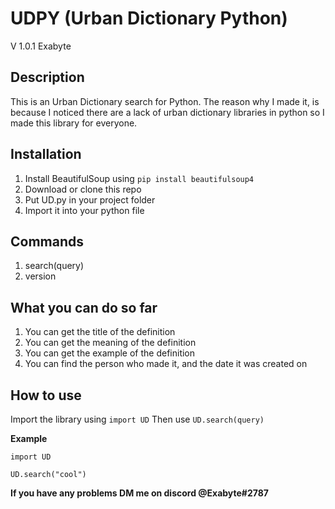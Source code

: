 # UDPY (Urban Dictionary Python)

V 1.0.1
Exabyte

## Description

This is an Urban Dictionary search for Python. The reason why I made it, is because I noticed there are a lack of urban dictionary libraries in python so I made this library for everyone.

## Installation

1. Install BeautifulSoup using `pip install beautifulsoup4`
2. Download or clone this repo
3. Put UD.py in your project folder
4. Import it into your python file

## Commands

1. search(query)
2. version

## What you can do so far

1. You can get the title of the definition
2. You can get the meaning of the definition
3. You can get the example of the definition
4. You can find the person who made it, and the date it was created on

## How to use

Import the library using
`import UD`
Then use
`UD.search(query)`

**Example**

```
import UD

UD.search("cool")
```

**If you have any problems DM me on discord @Exabyte#2787**
